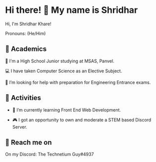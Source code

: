 
# Hi there! 👋 My name is Shridhar

Hi, I'm Shridhar Khare!

Pronouns: (He/Him) 

## 🏫 Academics
🏫 I'm a High School Junior studying at MSAS, Panvel.

💻 I have taken Computer Science as an Elective Subject.

🤔 I’m looking for help with preparation for Engineering Entrance exams.

## 🎨 Activities 
 
- 🌱 I’m currently learning Front End Web Development. 

- 🎮 I got an opportunity to own and moderate a STEM based Discord Server.

## 📲 Reach me on 

On my Discord: The Technetium Guy#4937




